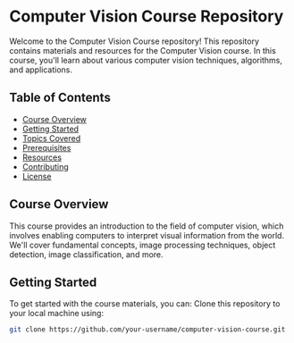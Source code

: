 # Computer Vision Course Repository

Welcome to the Computer Vision Course repository! This repository contains materials and resources for the Computer Vision course. In this course, you'll learn about various computer vision techniques, algorithms, and applications.

## Table of Contents

- [Course Overview](#course-overview)
- [Getting Started](#getting-started)
- [Topics Covered](#topics-covered)
- [Prerequisites](#prerequisites)
- [Resources](#resources)
- [Contributing](#contributing)
- [License](#license)

## Course Overview

This course provides an introduction to the field of computer vision, which involves enabling computers to interpret visual information from the world. We'll cover fundamental concepts, image processing techniques, object detection, image classification, and more.

## Getting Started

To get started with the course materials, you can:
Clone this repository to your local machine using:

   ```sh
   git clone https://github.com/your-username/computer-vision-course.git

